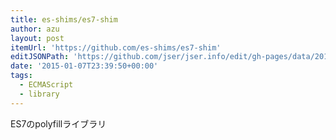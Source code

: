 ```yaml
---
title: es-shims/es7-shim
author: azu
layout: post
itemUrl: 'https://github.com/es-shims/es7-shim'
editJSONPath: 'https://github.com/jser/jser.info/edit/gh-pages/data/2015/01/index.json'
date: '2015-01-07T23:39:50+00:00'
tags:
  - ECMAScript
  - library
---
```

ES7のpolyfillライブラリ
